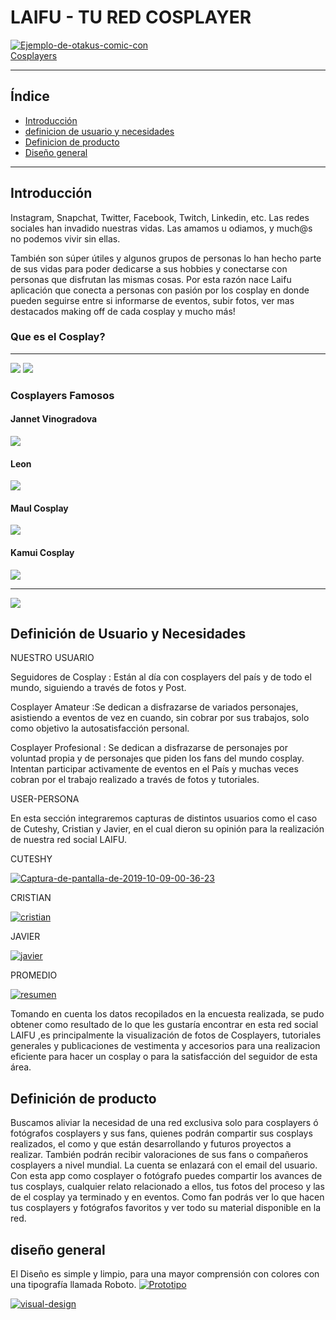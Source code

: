 # LAIFU - TU RED COSPLAYER

<a href="https://ibb.co/qk61JSN"><img src="https://i.ibb.co/18c2zgr/Ejemplo-de-otakus-comic-con.jpg" alt="Ejemplo-de-otakus-comic-con" border="0"></a><br /><a target='_blank' href='https://es.imgbb.com/'>Cosplayers</a><br />
<hr>

## Índice


* [Introducción](#introducción)
* [definicion de usuario y necesidades](#definición)
* [Definicion de producto](#def2)
* [Diseño general](#diseño)


***

## Introducción

Instagram, Snapchat, Twitter, Facebook, Twitch, Linkedin, etc. Las redes
sociales han invadido nuestras vidas. Las amamos u odiamos, y much@s no podemos
vivir sin ellas.

También son súper útiles y algunos grupos de personas lo han hecho parte de sus vidas
para poder dedicarse a sus hobbies y conectarse con personas que disfrutan las mismas cosas.
Por esta razón nace Laifu aplicación que conecta a personas con pasión por los cosplay en donde pueden seguirse entre si informarse de eventos, subir fotos, ver mas destacados making off de cada cosplay y mucho más!
 
### Que es el Cosplay?
<hr>
<img src="https://pbs.twimg.com/media/D9HHrylXoAEYRQY.jpg"> <img src="https://i.pinimg.com/originals/41/ed/23/41ed2389aa888b8da9905bd866b81cf7.jpg">

### Cosplayers Famosos

#### Jannet Vinogradova
<img src="https://image-cdn.hypb.st/https%3A%2F%2Fhypebeast.com%2Fimage%2F2016%2F10%2Fworlds-best-cosplayers-0001.jpg?q=90&w=1400&cbr=1&fit=max">

#### Leon
<img src="https://pbs.twimg.com/media/Dn48KCIXoAYnOAg?format=jpg&name=4096x4096">

#### Maul Cosplay
<img src="https://scontent-scl1-1.xx.fbcdn.net/v/t31.0-8/28827359_1682220358521406_8611547445695986866_o.jpg?_nc_cat=108&_nc_oc=AQmZ2nGBJF4JjJR1nTQClZ7Zn2cZI678x8UWjapHwJF5zmTDDMwYYoOgpLa3JbC6V8E&_nc_ht=scontent-scl1-1.xx&oh=c430599a52a6b9c21e19a828e4437e37&oe=5E5E84CB">

#### Kamui Cosplay

<img src="https://www.kamuicosplay.com/wp-content/uploads/2018/07/Kamui_Cosplay_First_Steps_Into_Cosplay_1.jpg">

<hr>

<img src="https://www.worldcosplaymagazine.com/wp-content/uploads/2018/07/kamui-cosplay-purple-wizard-diablo-3-portada.jpg">

## Definición de Usuario y Necesidades


NUESTRO USUARIO

Seguidores de Cosplay : Están al día con cosplayers del país y de todo el mundo, siguiendo a través de fotos y Post.

Cosplayer Amateur :Se dedican a disfrazarse de variados personajes, asistiendo a eventos de vez en cuando, sin cobrar por sus trabajos, solo como objetivo la autosatisfacción personal.

Cosplayer Profesional : Se dedican a disfrazarse de personajes por voluntad propia y de personajes que piden los fans del mundo cosplay. Intentan participar activamente de eventos en el País y muchas veces cobran por el trabajo realizado a través de fotos y tutoriales.


USER-PERSONA

En esta sección integraremos capturas de distintos usuarios como el caso de Cuteshy, Cristian y Javier, en el cual dieron su opinión para la realización de nuestra red social LAIFU.

CUTESHY

<a href="https://imgbb.com/"><img src="https://i.ibb.co/PwvmZRR/Captura-de-pantalla-de-2019-10-09-00-36-23.png" alt="Captura-de-pantalla-de-2019-10-09-00-36-23" border="0"></a>


CRISTIAN


<a href="https://imgbb.com/"><img src="https://i.ibb.co/wYSytWM/cristian.png" alt="cristian" border="0"></a>

JAVIER


<a href="https://imgbb.com/"><img src="https://i.ibb.co/zR8wq9G/javier.png" alt="javier" border="0"></a>

PROMEDIO

<a href="https://imgbb.com/"><img src="https://i.ibb.co/fSmBKs6/resumen.png" alt="resumen" border="0"></a>


Tomando en cuenta los datos recopilados en la encuesta realizada, se pudo obtener como resultado de lo que les gustaría encontrar en esta red social LAIFU ,es principalmente la visualización de fotos de Cosplayers, tutoriales generales y publicaciones de vestimenta y accesorios para una realizacion eficiente para hacer un cosplay o para la satisfacción del seguidor de esta área.


## Definición de producto
Buscamos aliviar la necesidad de una red exclusiva solo para cosplayers ó fotógrafos cosplayers y sus fans, quienes podrán compartir sus cosplays realizados, el como y que están desarrollando y futuros proyectos a realizar. También podrán recibir valoraciones de sus fans o compañeros cosplayers a nivel mundial. La cuenta se enlazará con el email del usuario. Con esta app como cosplayer o fotógrafo puedes compartir los avances de tus cosplays, cualquier relato relacionado a ellos, tus fotos del proceso y las de el cosplay ya terminado y en eventos. Como fan podrás ver lo que hacen tus cosplayers y fotógrafos favoritos y ver todo su material disponible en la red.


## diseño general
El Diseño es simple y limpio, para una mayor comprensión con colores  con una tipografía llamada Roboto.
<a href="https://ibb.co/k94TsWN"><img src="https://i.ibb.co/KL2gp3T/Prototipo.jpg" alt="Prototipo" border="0"></a>

<a href="https://imgbb.com/"><img src="https://i.ibb.co/F4nP4Sg/visual-design.jpg" alt="visual-design" border="0"></a>
